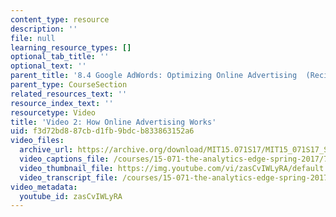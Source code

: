 ```yaml
---
content_type: resource
description: ''
file: null
learning_resource_types: []
optional_tab_title: ''
optional_text: ''
parent_title: '8.4 Google AdWords: Optimizing Online Advertising  (Recitation)'
parent_type: CourseSection
related_resources_text: ''
resource_index_text: ''
resourcetype: Video
title: 'Video 2: How Online Advertising Works'
uid: f3d72bd8-87cb-d1fb-9bdc-b833863152a6
video_files:
  archive_url: https://archive.org/download/MIT15.071S17/MIT15_071S17_Session_8.4.03_300k.mp4
  video_captions_file: /courses/15-071-the-analytics-edge-spring-2017/7001aa5a320253c9978d86268b356e1d_zasCvIWLyRA.vtt
  video_thumbnail_file: https://img.youtube.com/vi/zasCvIWLyRA/default.jpg
  video_transcript_file: /courses/15-071-the-analytics-edge-spring-2017/59b07b1bd55c8135263004e57f8ea8ca_zasCvIWLyRA.pdf
video_metadata:
  youtube_id: zasCvIWLyRA
---
```

